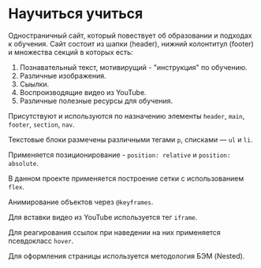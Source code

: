 # Научиться учиться
Одностраничный сайт, который повествует об образовании и подходах к обучения. Сайт состоит из шапки (header), нижний колонтитул (footer) и множества секций в которых есть:
1. Познавательный текст, мотивирущий - "инструкция" по обучению.
2. Различные изображения.
3. Сыылки.
4. Воспроизводящие видео из YouTube.
5. Различные полезные ресурсы для обучения.

Присутствуют и используются по назначению элементы ```header```, ```main```, ```footer```, ```section```, ```nav```. 

Текстовые блоки размечены различными тегами ```p```, списками — ```ul``` и ```li```.

 Применяется позиционирование - ```position: relative``` и ```position: absolute```. 
 
 В данном проекте применяется построение сетки с использованием ```flex```. 
 
 Анимирование объектов через ```@keyframes```. 
 
 Для вставки видео из YouTube используется тег ```iframe```. 
 
 Для реагирования ссылок при наведении на них применяется псевдокласс ```hover```. 
 
 Для оформления страницы используется методология БЭМ (Nested).